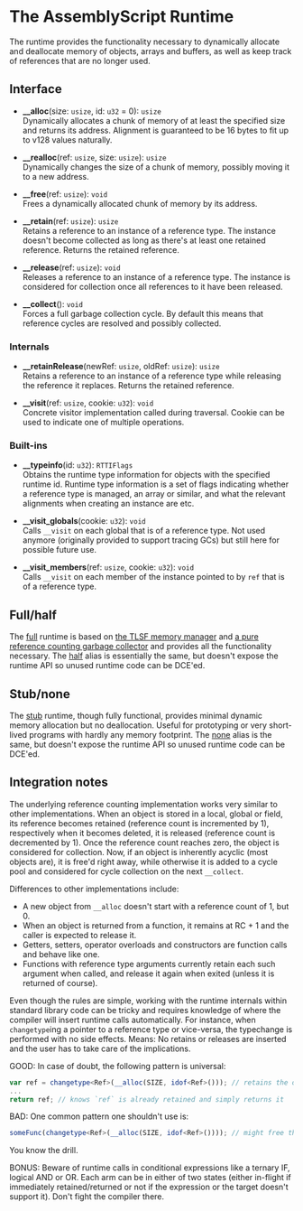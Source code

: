 The AssemblyScript Runtime
==========================

The runtime provides the functionality necessary to dynamically allocate and deallocate memory of objects, arrays and buffers, as well as keep track of references that are no longer used.

Interface
---------

* **__alloc**(size: `usize`, id: `u32` = 0): `usize`<br />
  Dynamically allocates a chunk of memory of at least the specified size and returns its address.
  Alignment is guaranteed to be 16 bytes to fit up to v128 values naturally.

* **__realloc**(ref: `usize`, size: `usize`): `usize`<br />
  Dynamically changes the size of a chunk of memory, possibly moving it to a new address.

* **__free**(ref: `usize`): `void`<br />
  Frees a dynamically allocated chunk of memory by its address.

* **__retain**(ref: `usize`): `usize`<br />
  Retains a reference to an instance of a reference type. The instance doesn't become collected as long as there's at least one retained reference. Returns the retained reference.

* **__release**(ref: `usize`): `void`<br />
  Releases a reference to an instance of a reference type. The instance is considered for collection once all references to it have been released.

* **__collect**(): `void`<br />
  Forces a full garbage collection cycle. By default this means that reference cycles are resolved and possibly collected.

### Internals

* **__retainRelease**(newRef: `usize`, oldRef: `usize`): `usize`<br />
  Retains a reference to an instance of a reference type while releasing the reference it replaces. Returns the retained reference.

* **__visit**(ref: `usize`, cookie: `u32`): `void`<br />
  Concrete visitor implementation called during traversal. Cookie can be used to indicate one of multiple operations.

### Built-ins

* **__typeinfo**(id: `u32`): `RTTIFlags`<br />
  Obtains the runtime type information for objects with the specified runtime id. Runtime type information is a set of flags indicating whether a reference type is managed, an array or similar, and what the relevant alignments when creating an instance are etc.

* **__visit_globals**(cookie: `u32`): `void`<br />
  Calls `__visit` on each global that is of a reference type. Not used anymore (originally provided to support tracing GCs) but still here for possible future use.

* **__visit_members**(ref: `usize`, cookie: `u32`): `void`<br />
  Calls `__visit` on each member of the instance pointed to by `ref` that is of a reference type.

Full/half
---------

The [full](./index-full.ts) runtime is based on [the TLSF memory manager](./tlsf.ts) and [a pure reference counting garbage collector](./pure.ts) and provides all the functionality necessary. The [half](./index-half.ts) alias is essentially the same, but doesn't expose the runtime API so unused runtime code can be DCE'ed.

Stub/none
---------

The [stub](./index-stub.ts) runtime, though fully functional, provides minimal dynamic memory allocation but no deallocation. Useful for prototyping or very short-lived programs with hardly any memory footprint. The [none](./index-none.ts) alias is the same, but doesn't expose the runtime API so unused runtime code can be DCE'ed.

Integration notes
-----------------

The underlying reference counting implementation works very similar to other implementations. When an object is stored in a local, global or field, its reference becomes retained (reference count is incremented by 1), respectively when it becomes deleted, it is released (reference count is decremented by 1). Once the reference count reaches zero, the object is considered for collection. Now, if an object is inherently acyclic (most objects are), it is free'd right away, while otherwise it is added to a cycle pool and considered for cycle collection on the next `__collect`.

Differences to other implementations include:

* A new object from `__alloc` doesn't start with a reference count of 1, but 0.
* When an object is returned from a function, it remains at RC + 1 and the caller is expected to release it.
* Getters, setters, operator overloads and constructors are function calls and behave like one.
* Functions with reference type arguments currently retain each such argument when called, and release it again when exited (unless it is returned of course).

Even though the rules are simple, working with the runtime internals within standard library code can be tricky and requires knowledge of where the compiler will insert runtime calls automatically. For instance, when `changetype`ing a pointer to a reference type or vice-versa, the typechange is performed with no side effects. Means: No retains or releases are inserted and the user has to take care of the implications.

GOOD: In case of doubt, the following pattern is universal:

```ts
var ref = changetype<Ref>(__alloc(SIZE, idof<Ref>())); // retains the object in `ref`
...
return ref; // knows `ref` is already retained and simply returns it
```

BAD: One common pattern one shouldn't use is:

```ts
someFunc(changetype<Ref>(__alloc(SIZE, idof<Ref>()))); // might free the object before the call returns
```

You know the drill.

BONUS: Beware of runtime calls in conditional expressions like a ternary IF, logical AND or OR. Each arm can be in either of two states (either in-flight if immediately retained/returned or not if the expression or the target doesn't support it). Don't fight the compiler there.
